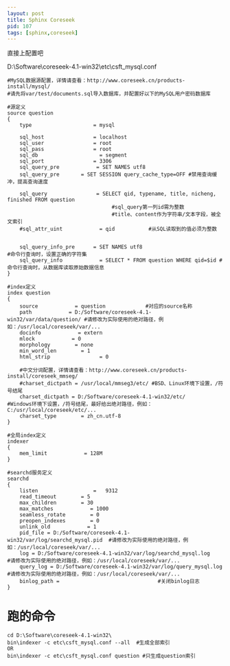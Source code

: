 ```yaml
---
layout: post
title: Sphinx Coreseek
pid: 107
tags: [sphinx,coreseek]
---
```



直接上配置吧

D:\Software\coreseek-4.1-win32\etc\csft_mysql.conf

	#MySQL数据源配置，详情请查看：http://www.coreseek.cn/products-install/mysql/
	#请先将var/test/documents.sql导入数据库，并配置好以下的MySQL用户密码数据库

	#源定义
	source question
	{
	    type                    = mysql

	    sql_host                = localhost
	    sql_user                = root
	    sql_pass                = root
	    sql_db                    = segment
	    sql_port                = 3306
	    sql_query_pre            = SET NAMES utf8
	    sql_query_pre       = SET SESSION query_cache_type=OFF #禁用查询缓冲，提高查询速度  

	    sql_query                = SELECT qid, typename, title, nicheng, finished FROM question
								      #sql_query第一列id需为整数
								      #title、content作为字符串/文本字段，被全文索引
	    #sql_attr_uint            = qid           #从SQL读取到的值必须为整数


	    sql_query_info_pre      = SET NAMES utf8                                        #命令行查询时，设置正确的字符集
	    sql_query_info            = SELECT * FROM question WHERE qid=$id #命令行查询时，从数据库读取原始数据信息
	}

	#index定义
	index question
	{
	    source            = question             #对应的source名称
	    path            = D:/Software/coreseek-4.1-win32/var/data/question/ #请修改为实际使用的绝对路径，例如：/usr/local/coreseek/var/...
	    docinfo            = extern
	    mlock            = 0
	    morphology        = none
	    min_word_len        = 1
	    html_strip                = 0

	    #中文分词配置，详情请查看：http://www.coreseek.cn/products-install/coreseek_mmseg/
	    #charset_dictpath = /usr/local/mmseg3/etc/ #BSD、Linux环境下设置，/符号结尾
	    charset_dictpath = D:/Software/coreseek-4.1-win32/etc/                             #Windows环境下设置，/符号结尾，最好给出绝对路径，例如：C:/usr/local/coreseek/etc/...
	    charset_type        = zh_cn.utf-8
	}

	#全局index定义
	indexer
	{
	    mem_limit            = 128M
	}

	#searchd服务定义
	searchd
	{
	    listen                  =   9312
	    read_timeout        = 5
	    max_children        = 30
	    max_matches            = 1000
	    seamless_rotate        = 0
	    preopen_indexes        = 0
	    unlink_old            = 1
	    pid_file = D:/Software/coreseek-4.1-win32/var/log/searchd_mysql.pid  #请修改为实际使用的绝对路径，例如：/usr/local/coreseek/var/...
	    log = D:/Software/coreseek-4.1-win32/var/log/searchd_mysql.log        #请修改为实际使用的绝对路径，例如：/usr/local/coreseek/var/...
	    query_log = D:/Software/coreseek-4.1-win32/var/log/query_mysql.log #请修改为实际使用的绝对路径，例如：/usr/local/coreseek/var/...
	    binlog_path =                                #关闭binlog日志
	}


# 跑的命令

	cd D:\Software\coreseek-4.1-win32\
	bin\indexer -c etc\csft_mysql.conf --all  #生成全部索引  
	OR
	bin\indexer -c etc\csft_mysql.conf question #只生成question索引  
